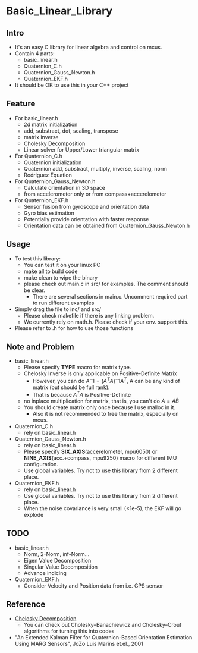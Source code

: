 # Basic_Linear_Library
## Intro
- It's an easy C library for linear algebra and control on mcus.
- Contain 4 parts:
    - basic_linear.h
    - Quaternion_C.h
    - Quaternion_Gauss_Newton.h
    - Quaternion_EKF.h
- It should be OK to use this in your C++ project

## Feature
- For basic_linear.h
    - 2d matrix initialization
    - add, substract, dot, scaling, transpose
    - matrix inverse
    - Cholesky Decomposition
    - Linear solver for Upper/Lower triangular matrix
- For Quaternion_C.h
    - Quaternion initialization
    - Quaternion add, substract, multiply, inverse, scaling, norm
    - Rodriguez Equation
- For Quaternion_Gauss_Newton.h
    - Calculate orientation in 3D space
    - from accelerometer only or from compass+accerelometer
- For Quaternion_EKF.h
    - Sensor fusion from gyroscope and orientation data
    - Gyro bias estimation
    - Potentially provide orientation with faster response
    - Orientation data can be obtained from Quaternion_Gauss_Newton.h

## Usage
- To test this library:
    - You can test it on your linux PC
    - make all to build code
    - make clean to wipe the binary
    - please check out main.c in src/ for examples. The comment should be clear.
        - There are several sections in main.c. Uncomment required part to run different examples
- Simply drag the file to inc/ and src/
    - Please check makefile if there is any linking problem.
    - We currently rely on math.h. Please check if your env. support this.
- Please refer to .h for how to use those functions

## Note and Problem
- basic_linear.h
    - Please specify **TYPE** macro for matrix type.
    - Chelosky Inverse is only applicable on Positive-Definite Matrix
        - However, you can do $A^-1=(A^T A)^-1 A^T$, A can be any kind of matrix (but should be full rank). 
        - That is because $A^T A$ is Positive-Definite
    - no inplace multiplication for matrix, that is, you can't do $A = A \dot B$
    - You should create matrix only once because I use malloc in it.
        - Also it is not recommended to free the matrix, especially on mcus.
- Quaternion_C.h
    - rely on basic_linear.h
- Quaternion_Gauss_Newton.h
    - rely on basic_linear.h
    - Please specify **SIX_AXIS**(accerelometer, mpu6050) or **NINE_AXIS**(acc.+compass, mpu9250) macro for different IMU configuration.
    - Use global variables. Try not to use this library from 2 different place.
- Quaternion_EKF.h
    - rely on basic_linear.h
    - Use global variables. Try not to use this library from 2 different place.
    - When the noise covariance is very small (<1e-5), the EKF will go explode

## TODO
- basic_linear.h
    - Norm, 2-Norm, inf-Norm...
    - Eigen Value Decomposition
    - Singular Value Decomposition
    - Advance indicing
- Quaternion_EKF.h
    - Consider Velocity and Position data from i.e. GPS sensor

## Reference
- [Chelosky Decomposition](https://en.wikipedia.org/wiki/Cholesky_decomposition)
    - You can check out Cholesky–Banachiewicz and Cholesky–Crout algorithms for turning this into codes
- "An Extended Kalman Filter for Quaternion-Based Orientation Estimation Using MARG Sensors", JoZo Luis Marins et.el., 2001
